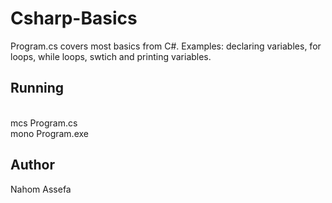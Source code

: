 # Csharp-Basics
Program.cs covers most basics from C#. Examples: declaring variables, for loops, while loops, swtich and printing variables.
## Running 
 <br> mcs Program.cs </br>
  mono Program.exe 

## Author

  Nahom Assefa
 
